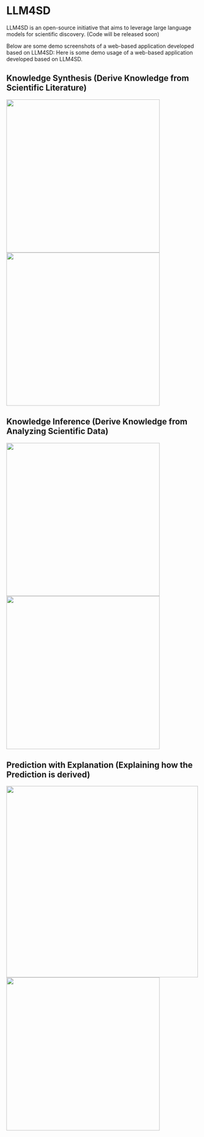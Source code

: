 # LLM4SD
LLM4SD is an open-source initiative that aims to leverage large language models for scientific discovery. (Code will be released soon)

Below are some demo screenshots of a web-based application developed based on LLM4SD:
Here is some demo usage of a web-based application developed based on LLM4SD.

## Knowledge Synthesis (Derive Knowledge from Scientific Literature) ##
<img src="https://github.com/zyzisastudyreallyhardguy/LLM4SD/assets/75228223/5f0250f3-7115-4c5f-a336-a5bff6a7543c" width="400">
<img src="https://github.com/zyzisastudyreallyhardguy/LLM4SD/assets/75228223/6cc2bbd7-8529-46ce-a963-fda2ffa2b2a6" width="400">

## Knowledge Inference (Derive Knowledge from Analyzing Scientific Data) ##
<img src="https://github.com/zyzisastudyreallyhardguy/LLM4SD/assets/75228223/a79e771e-abe0-4a31-b0e7-927551c4b61e" width="400">
<img src="https://github.com/zyzisastudyreallyhardguy/LLM4SD/assets/75228223/59dc2525-f1c6-4cab-9f98-50f5dd76451a" width="400">

## Prediction with Explanation (Explaining how the Prediction is derived) ##
<img src="https://github.com/zyzisastudyreallyhardguy/LLM4SD/assets/75228223/e6b801db-3fd6-43f0-82f7-e330917efde2" width="500">
<img src="https://github.com/zyzisastudyreallyhardguy/LLM4SD/assets/75228223/4fba944f-c12a-4e65-939d-3acc11a12676" width="400">
